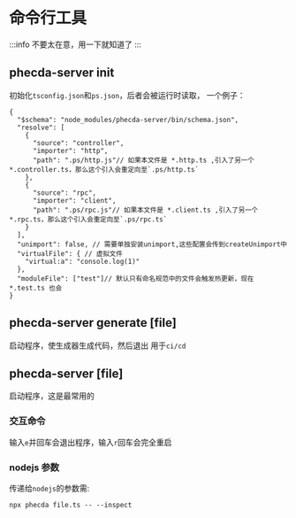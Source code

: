 # 命令行工具

:::info
不要太在意，用一下就知道了
:::

## phecda-server init
初始化`tsconfig.json`和`ps.json`，后者会被运行时读取，
一个例子：
```json5
{
  "$schema": "node_modules/phecda-server/bin/schema.json",
  "resolve": [
    {
      "source": "controller",
      "importer": "http",
      "path": ".ps/http.js"// 如果本文件是 *.http.ts ,引入了另一个*.controller.ts，那么这个引入会重定向至`.ps/http.ts`
    },
    {
      "source": "rpc",
      "importer": "client",
      "path": ".ps/rpc.js"// 如果本文件是 *.client.ts ,引入了另一个*.rpc.ts，那么这个引入会重定向至`.ps/rpc.ts`
    }
  ],
  "unimport": false, // 需要单独安装unimport,这些配置会传到createUnimport中
  "virtualFile": { // 虚拟文件
    "virtual:a": "console.log(1)"
  },
  "moduleFile": ["test"]// 默认只有命名规范中的文件会触发热更新，现在 *.test.ts 也会
}
```

## phecda-server generate [file]
启动程序，使生成器生成代码，然后退出
用于`ci/cd`



## phecda-server [file]
启动程序，这是最常用的





### 交互命令
输入`e`并回车会退出程序，输入`r`回车会完全重启



### nodejs 参数
传递给`nodejs`的参数需:
```shell
npx phecda file.ts -- --inspect
```